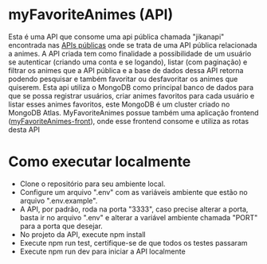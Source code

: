 # myFavoriteAnimes (API)

Esta é uma API que consome uma api pública chamada "jikanapi" encontrada nas [APIs públicas](https://github.com/public-apis/public-apis?tab=readme-ov-file) onde se trata de uma API pública relacionada a animes.
A API criada tem como finalidade a possibilidade de um usuário se autenticar (criando uma conta e se logando), listar (com paginação) e filtrar os animes que a API pública e a base de dados dessa API retorna podendo pesquisar e também favoritar ou desfavoritar os animes que quiserem.
Esta api utiliza o MongoDB como principal banco de dados para que se possa registrar usuários, criar animes favoritos para cada usuário e listar esses animes favoritos, este MongoDB é um cluster criado no MongoDB Atlas.
MyFavoriteAnimes possue também uma aplicação frontend ([myFavoriteAnimes-front](https://github.com/caiobrida/myFavoriteAnime-front)), onde esse frontend consome e utiliza as rotas desta API

# Como executar localmente
- Clone o repositório para seu ambiente local.
- Configure um arquivo ".env" com as variáveis ambiente que estão no arquivo ".env.example".
- A API, por padrão, roda na porta "3333", caso precise alterar a porta, basta ir no arquivo ".env" e alterar a variável ambiente chamada "PORT" para a porta que desejar.
- No projeto da API, execute npm install
- Execute npm run test, certifique-se de que todos os testes passaram
- Execute npm run dev para iniciar a API localmente
